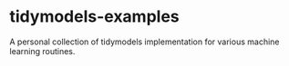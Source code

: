 # tidymodels-examples
A personal collection of tidymodels implementation for various machine learning routines.
